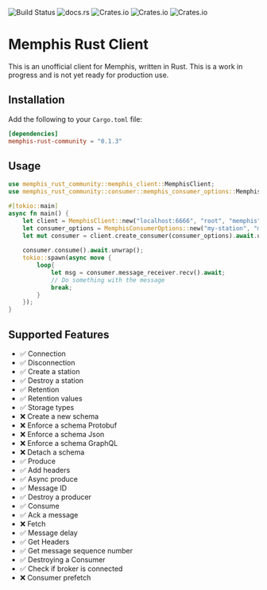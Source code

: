 ![Build Status](https://img.shields.io/github/actions/workflow/status/turulix/memphis-rust-community/CD.yml)
![docs.rs](https://img.shields.io/docsrs/memphis-rust-community)
![Crates.io](https://img.shields.io/crates/v/memphis-rust-community?label=version)
![Crates.io](https://img.shields.io/crates/l/memphis-rust-community)
![Crates.io](https://img.shields.io/crates/d/memphis-rust-community)

# Memphis Rust Client

This is an unofficial client for Memphis, written in Rust.
This is a work in progress and is not yet ready for production use.

## Installation

Add the following to your `Cargo.toml` file:

```toml
[dependencies]
memphis-rust-community = "0.1.3"
```

## Usage

```rust
use memphis_rust_community::memphis_client::MemphisClient;
use memphis_rust_community::consumer::memphis_consumer_options::MemphisConsumerOptions;

#[tokio::main]
async fn main() {
    let client = MemphisClient::new("localhost:6666", "root", "memphis").await.unwrap();
    let consumer_options = MemphisConsumerOptions::new("my-station", "my-consumer");
    let mut consumer = client.create_consumer(consumer_options).await.unwrap();
    
    consumer.consume().await.unwrap();
    tokio::spawn(async move {
        loop{
            let msg = consumer.message_receiver.recv().await;
            // Do something with the message
            break;
        }
    });
}
```

## Supported Features
- :white_check_mark: Connection
- :white_check_mark: Disconnection
- :white_check_mark: Create a station
- :white_check_mark: Destroy a station
- :white_check_mark: Retention
- :white_check_mark: Retention values
- :white_check_mark: Storage types
- :x: Create a new schema
- :x: Enforce a schema Protobuf
- :x: Enforce a schema Json
- :x: Enforce a schema GraphQL
- :x: Detach a schema
- :white_check_mark: Produce
- :white_check_mark: Add headers
- :white_check_mark: Async produce
- :white_check_mark: Message ID
- :white_check_mark: Destroy a producer
- :white_check_mark: Consume
- :white_check_mark: Ack a message
- :x: Fetch
- :white_check_mark: Message delay
- :white_check_mark: Get Headers
- :white_check_mark: Get message sequence number
- :white_check_mark: Destroying a Consumer
- :white_check_mark: Check if broker is connected
- :x: Consumer prefetch
